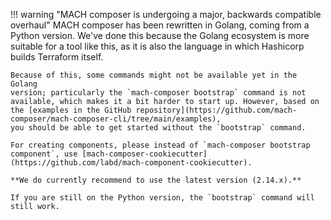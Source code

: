 !!! warning "MACH composer is undergoing a major, backwards compatible overhaul"
    MACH composer has been rewritten in Golang, coming from a Python version.
    We've done this because the Golang ecosystem is more suitable for a tool
    like this, as it is also the language in which Hashicorp builds Terraform
    itself.

    Because of this, some commands might not be available yet in the Golang 
    version; particularly the `mach-composer bootstrap` command is not 
    available, which makes it a bit harder to start up. However, based on 
    the [examples in the GitHub repository](https://github.com/mach-composer/mach-composer-cli/tree/main/examples),
    you should be able to get started without the `bootstrap` command.

    For creating components, please instead of `mach-composer bootstrap 
    component`, use [mach-composer-cookiecutter](https://github.com/labd/mach-component-cookiecutter).

    **We do currently recommend to use the latest version (2.14.x).**

    If you are still on the Python version, the `bootstrap` command will still work.

